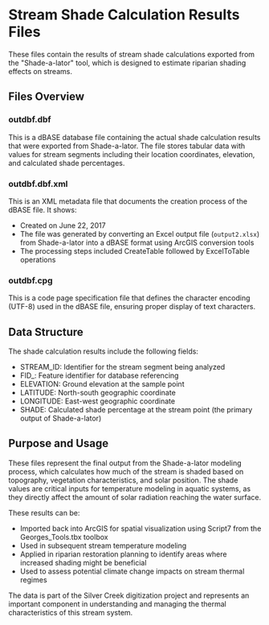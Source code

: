 # Stream Shade Calculation Results Files

These files contain the results of stream shade calculations exported from the "Shade-a-lator" tool, which is designed to estimate riparian shading effects on streams.

## Files Overview

### outdbf.dbf
This is a dBASE database file containing the actual shade calculation results that were exported from Shade-a-lator. The file stores tabular data with values for stream segments including their location coordinates, elevation, and calculated shade percentages.

### outdbf.dbf.xml
This is an XML metadata file that documents the creation process of the dBASE file. It shows:
- Created on June 22, 2017
- The file was generated by converting an Excel output file (`output2.xlsx`) from Shade-a-lator into a dBASE format using ArcGIS conversion tools
- The processing steps included CreateTable followed by ExcelToTable operations

### outdbf.cpg
This is a code page specification file that defines the character encoding (UTF-8) used in the dBASE file, ensuring proper display of text characters.

## Data Structure

The shade calculation results include the following fields:
- STREAM_ID: Identifier for the stream segment being analyzed
- FID_: Feature identifier for database referencing
- ELEVATION: Ground elevation at the sample point
- LATITUDE: North-south geographic coordinate
- LONGITUDE: East-west geographic coordinate
- SHADE: Calculated shade percentage at the stream point (the primary output of Shade-a-lator)

## Purpose and Usage

These files represent the final output from the Shade-a-lator modeling process, which calculates how much of the stream is shaded based on topography, vegetation characteristics, and solar position. The shade values are critical inputs for temperature modeling in aquatic systems, as they directly affect the amount of solar radiation reaching the water surface.

These results can be:
- Imported back into ArcGIS for spatial visualization using Script7 from the Georges_Tools.tbx toolbox
- Used in subsequent stream temperature modeling
- Applied in riparian restoration planning to identify areas where increased shading might be beneficial
- Used to assess potential climate change impacts on stream thermal regimes

The data is part of the Silver Creek digitization project and represents an important component in understanding and managing the thermal characteristics of this stream system.

